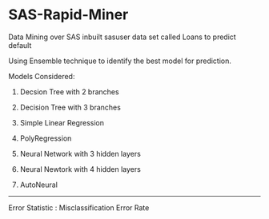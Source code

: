 # SAS-Rapid-Miner
Data Mining over SAS inbuilt sasuser data set called Loans to predict default


Using Ensemble technique to identify the best model for prediction.

Models Considered:

1. Decsion Tree with 2 branches

2. Decision Tree with 3 branches

3. Simple Linear Regression 

4. PolyRegression

5. Neural Network with 3 hidden layers

6. Neural Newtork with 4 hidden layers

7. AutoNeural

-----------------------------------------------
Error Statistic : Misclassification Error Rate
